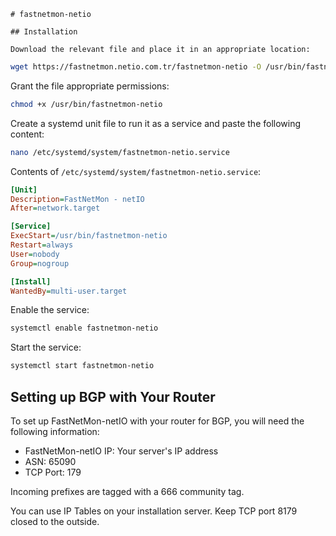 ```
# fastnetmon-netio

## Installation

Download the relevant file and place it in an appropriate location:
```

```bash
wget https://fastnetmon.netio.com.tr/fastnetmon-netio -O /usr/bin/fastnetmon-netio
```

Grant the file appropriate permissions:

```bash
chmod +x /usr/bin/fastnetmon-netio
```

Create a systemd unit file to run it as a service and paste the following content:

```bash
nano /etc/systemd/system/fastnetmon-netio.service
```

Contents of `/etc/systemd/system/fastnetmon-netio.service`:

```ini
[Unit]
Description=FastNetMon - netIO
After=network.target

[Service]
ExecStart=/usr/bin/fastnetmon-netio
Restart=always
User=nobody
Group=nogroup

[Install]
WantedBy=multi-user.target
```

Enable the service:

```bash
systemctl enable fastnetmon-netio
```

Start the service:

```bash
systemctl start fastnetmon-netio
```

## Setting up BGP with Your Router

To set up FastNetMon-netIO with your router for BGP, you will need the following information:

- FastNetMon-netIO IP: Your server's IP address
- ASN: 65090
- TCP Port: 179

Incoming prefixes are tagged with a 666 community tag.

You can use IP Tables on your installation server. Keep TCP port 8179 closed to the outside.
```
